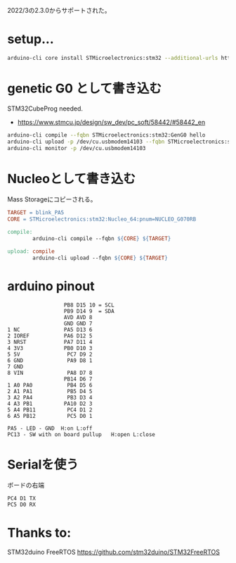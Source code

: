 2022/3の2.3.0からサポートされた。

# setup...

```bash
arduino-cli core install STMicroelectronics:stm32 --additional-urls https://github.com/stm32duino/BoardManagerFiles/raw/main/package_stmicroelectronics_index.json
```

# genetic G0 として書き込む

STM32CubeProg needed.
- https://www.stmcu.jp/design/sw_dev/pc_soft/58442/#58442_en

```bash
arduino-cli compile --fqbn STMicroelectronics:stm32:GenG0 hello
arduino-cli upload -p /dev/cu.usbmodem14103 --fqbn STMicroelectronics:stm32:GenG0 hello
arduino-cli monitor -p /dev/cu.usbmodem14103
```

# Nucleoとして書き込む

Mass Storageにコピーされる。

```Makefile
TARGET = blink_PA5
CORE = STMicroelectronics:stm32:Nucleo_64:pnum=NUCLEO_G070RB

compile:
        arduino-cli compile --fqbn ${CORE} ${TARGET}

upload: compile
        arduino-cli upload --fqbn ${CORE} ${TARGET}
```

# arduino pinout

```
                  PB8 D15 10 = SCL
                  PB9 D14 9  = SDA
                  AVD AVD 8
                  GND GND 7
1 NC              PA5 D13 6
2 IOREF           PA6 D12 5
3 NRST            PA7 D11 4
4 3V3             PB0 D10 3
5 5V               PC7 D9 2
6 GND              PA9 D8 1
7 GND
8 VIN              PA8 D7 8
                  PB14 D6 7
1 A0 PA0           PB4 D5 6
2 A1 PA1           PB5 D4 5
3 A2 PA4           PB3 D3 4
4 A3 PB1          PA10 D2 3
5 A4 PB11          PC4 D1 2
6 A5 PB12          PC5 D0 1

PA5 - LED - GND  H:on L:off
PC13 - SW with on board pullup   H:open L:close
```

# Serialを使う

ボードの右端
```
PC4 D1 TX
PC5 D0 RX
```

# Thanks to:

STM32duino FreeRTOS
https://github.com/stm32duino/STM32FreeRTOS
